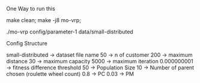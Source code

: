 One Way to run this

make clean; make -j8 mo-vrp;

./mo-vrp config/parameter-1 data/small-distributed



Config Structure

small-distributed -> dataset file name
50 -> n of customer
200 -> maximum distance
30 -> maximum capacity
5000 -> maximum iteration
0.000000001 -> fitness difference threshold
50 -> Population Size
10 -> Number of parent chosen (roulette wheel count)
0.8 -> PC
0.03 -> PM
